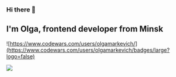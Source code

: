 ### Hi there 👋

## I'm Olga, frontend developer from Minsk

![https://www.codewars.com/users/olgamarkevich/](https://www.codewars.com/users/olgamarkevich/badges/large?logo=false)

![](https://www.citypng.com/public/uploads/preview/html-js-css-logos-icons-png-11662226457gj39p822kl.png)


